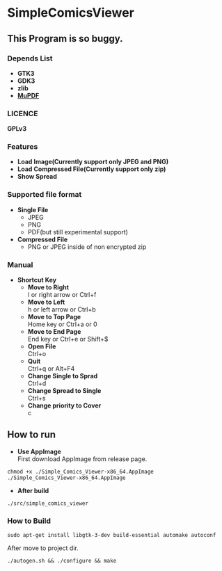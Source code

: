 # SimpleComicsViewer

## This Program is so buggy.

### Depends List
- **GTK3**
- **GDK3**
- **zlib**
- **[MuPDF](https://github.com/ArtifexSoftware/mupdf)**

### LICENCE
**GPLv3**

### Features
- **Load Image(Currently support only JPEG and PNG)**
- **Load Compressed File(Currently support only zip)**
- **Show Spread**

### Supported file format
- **Single File**
    - JPEG
    - PNG
    - PDF(but still experimental support)  
- **Compressed File**
    - PNG or JPEG inside of non encrypted zip

### Manual
- **Shortcut Key**
    - **Move to Right**  
        l or right arrow or Ctrl+f  
    - **Move to Left**  
        h or left arrow or Ctrl+b  
    - **Move to Top Page**  
        Home key or Ctrl+a or 0  
    - **Move to End Page**  
        End key or Ctrl+e or Shift+$  
    - **Open File**  
        Ctrl+o  
    - **Quit**  
        Ctrl+q or Alt+F4  
    - **Change Single to Sprad**  
        Ctrl+d  
    - **Change Spread to Single**  
        Ctrl+s  
    - **Change priority to Cover**  
        c  

## How to run

- **Use AppImage**  
First download AppImage from release page.  
```
chmod +x ./Simple_Comics_Viewer-x86_64.AppImage
./Simple_Comics_Viewer-x86_64.AppImage
```

- **After build**
```
./src/simple_comics_viewer
```

### How to Build
```
sudo apt-get install libgtk-3-dev build-essential automake autoconf
```
After move to project dir.
```
./autogen.sh && ./configure && make
```
